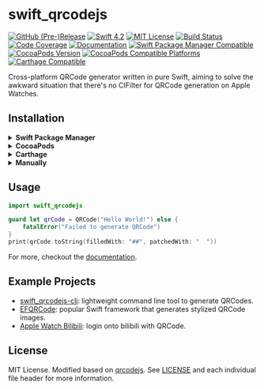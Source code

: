 # swift_qrcodejs

[![GitHub (Pre-)Release](https://img.shields.io/github/release/ApolloZhu/swift_qrcodejs/all.svg)](https://github.com/ApolloZhu/swift_qrcodejs/releases)
[![Swift 4.2](https://img.shields.io/badge/Swift-4.2-ffac45.svg)](https://swift.org)
[![MIT License](https://img.shields.io/github/license/ApolloZhu/swift_qrcodejs.svg)](./LICENSE)
[![Build Status](https://travis-ci.org/ApolloZhu/swift_qrcodejs.svg?branch=master)](https://travis-ci.org/ApolloZhu/swift_qrcodejs)
[![Code Coverage](https://codecov.io/gh/ApolloZhu/swift_qrcodejs/branch/master/graphs/badge.svg)](https://codecov.io/gh/ApolloZhu/swift_qrcodejs/branch/master)
[![Documentation](https://apollozhu.github.io/swift_qrcodejs/badge.svg)](https://apollozhu.github.io/swift_qrcodejs)
[![Swift Package Manager Compatible](https://img.shields.io/badge/SPM-compatible-brightgreen.svg)](https://swift.org/package-manager/)
[![CocoaPods Version](https://img.shields.io/cocoapods/v/swift_qrcodejs.svg?style=flat)](http://cocoapods.org/pods/swift_qrcodejs)
[![CocoaPods Compatible Platforms](https://img.shields.io/cocoapods/p/swift_qrcodejs.svg?style=flat)](http://cocoapods.org/pods/swift_qrcodejs)
[![Carthage Compatible](https://img.shields.io/badge/Carthage-compatible-4BC51D.svg?style=flat)](https://github.com/Carthage/Carthage)

Cross-platform QRCode generator written in pure Swift, aiming to solve the awkward situation that there's no CIFilter for QRCode generation on Apple Watches.

## Installation

<details>
<summary><strong>Swift Package Manager</strong></summary>

```swift
dependencies: [
    .package(url: "https://github.com/ApolloZhu/swift_qrcodejs.git", from: "1.0.0"),
]
```
</details>

<details>
<summary><strong>CocoaPods</strong></summary>

```ruby
pod 'swift_qrcodejs'
```
</details>

<details>
<summary><strong>Carthage</strong></summary>

```ruby
github "ApolloZhu/swift_qrcodejs" ~> 1.0.0
```
</details>

<details>
<summary><strong>Manually</strong></summary>

Copy all the `.swift` files from the `Sources` folder into your project.
</details>

## Usage

```swift
import swift_qrcodejs

guard let qrCode = QRCode("Hello World!") else {
    fatalError("Failed to generate QRCode")
}
print(qrCode.toString(filledWith: "##", patchedWith: "  "))
```

For more, checkout the [documentation](https://apollozhu.github.io/swift_qrcodejs).

## Example Projects

- [swift_qrcodejs-cli](./Example/main.swift): lightweight command line tool to generate QRCodes.
- [EFQRCode](https://github.com/EyreFree/EFQRCode): popular Swift framework that generates stylized QRCode images.
- [Apple Watch Bilibili](https://github.com/ApolloZhu/Apple-Watch-Bilibili): login onto bilibili with QRCode.

## License

MIT License. Modified based on [qrcodejs](https://github.com/davidshimjs/qrcodejs).
 See [LICENSE](./LICENSE) and each individual file header for more information.
